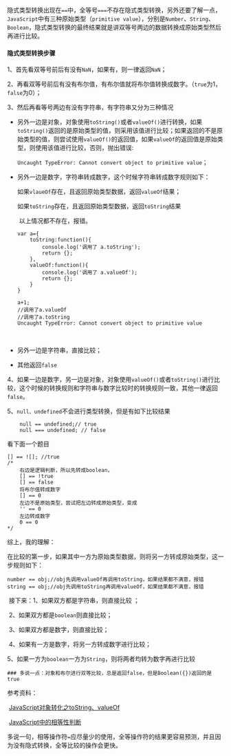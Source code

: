 隐式类型转换出现在`==`中，全等号`===`不存在隐式类型转换，另外还要了解一点，`JavaScript`中有三种原始类型（`primitive value`），分别是`Number`、`String`、`Boolean`，隐式类型转换的最终结果就是讲双等号两边的数据转换成原始类型然后再进行比较。

#### 隐式类型转换步骤

1、首先看双等号前后有没有`NaN`，如果有，则一律返回`NaN`；

2、再看双等号前后有没有布尔值，有布尔值就将布尔值转换成数字。（`true`为1，`false`为0）；

3、然后再看等号两边有没有字符串，有字符串又分为三种情况

*   另外一边是对象，对象使用`toString()`或者`valueOf()`进行转换，如果`toString()`返回的是原始类型的值，则采用该值进行比较；如果返回的不是原始类型的值，则尝试使用`valueOf()`的返回值，如果`valueOf`的返回值是原始类型，则使用该值进行比较，否则，抛出错误:

    ​		`Uncaught TypeError: Cannot convert object to primitive value`；

*   另外一边是数字，字符串转成数字，这个时候字符串转成数字规则如下：

    ​	如果`vlaueOf`存在，且返回原始类型数据，返回`valueOf`结果；

    ​	如果`toString`存在，且返回原始类型数据，返回`toString`结果

    ​	以上情况都不存在，报错。

    ```
    var a={
        toString:function(){
            console.log('调用了 a.toString');
            return {};
        },
        valueOf:function(){
            console.log('调用了 a.valueOf');
            return {};
        }
    }

    a+1;
    //调用了a.valueOf
    //调用了a.toString
    Uncaught TypeError: Cannot convert object to primitive value
    ```

    ​

*   另外一边是字符串，直接比较；

*   其他返回`false`

4、如果一边是数字，另一边是对象，对象使用`valueOf()`或者`toString()`进行比较，这个时候的转换规则和字符串与数字比较时的转换规则一致，其他一律返回`false`。

5、`null、undefined`不会进行类型转换，但是有如下比较结果

```
	null == undefined;// true
	null === undefined; // false
```

看下面一个题目

```
[] == ![]; //true
/*
	右边是逻辑判断，所以先转成boolean，
	[] == !true
	[] == false
	将布尔值转成数字
	[] == 0
	左边不是原始类型，尝试把左边转成原始类型，变成
	'' == 0
	左边转成数字
	0 == 0
*/
```

综上，我的理解：

​	在比较的第一步，如果其中一方为原始类型数据，则将另一方转成原始类型，这一步规则如下：

```
number == obj;//obj先调用valueOf再调用toString，如果结果都不满意，报错
string == obj;//obj先调用toString再调用valueOf，如果结果都不满意，报错
```

​	接下来：1、如果双方都是字符串，则直接比较	；

​			2、如果双方都是`boolean`则直接比较；

​			3、如果双方都是数字，则直接比较；

​			4、如果有一方是数字，将另一方转成数字进行比较；

​			5、如果一方为`boolean`一方为`String`，则将两者均转为数字再进行比较

	### 多说一点：对象和布尔进行双等比较，总是返回false，但是Boolean({})返回的是true



参考资料：

​	[JavaScript对象转化之toString、valueOf](http://frontenddev.org/link/convert-the-tostring-the-valueof-javascript-object.html)

​	[JavaScript中的相等性判断](https://developer.mozilla.org/zh-CN/docs/Web/JavaScript/Equality_comparisons_and_sameness)



多说一句，相等操作符`=`应尽量少的使用，全等操作符的结果更容易预测，并且因为没有隐式转换，全等比较的操作会更快。



​	